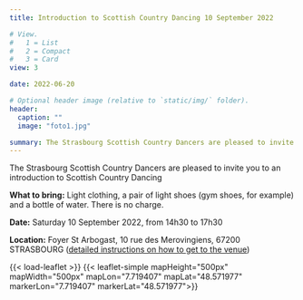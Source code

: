```yaml
---
title: Introduction to Scottish Country Dancing 10 September 2022

# View.
#   1 = List
#   2 = Compact
#   3 = Card
view: 3

date: 2022-06-20

# Optional header image (relative to `static/img/` folder).
header:
  caption: ""
  image: "foto1.jpg"

summary: The Strasbourg Scottish Country Dancers are pleased to invite you to an introduction to Scottish Country Dancing from 14h30 to 17h30 on Saturday 10 September ​2022 at the Foyer St Arbogast, 10 rue des Merovingiens, 67200 STRASBOURG.
---
```



The Strasbourg Scottish Country Dancers are pleased to invite you to an
introduction to Scottish Country Dancing

**What to bring:** Light clothing, a pair
of light shoes (gym shoes, for example) and a bottle of water. There is no charge.

**Date:** Saturday 10 September ​2022, from 14h30 to 17h30

**Location:** Foyer St Arbogast, 10 rue des Merovingiens, 67200 STRASBOURG ([detailed instructions on how to get to the venue](https://foyersaintarbogast.jimdofree.com/acc%C3%A8s/))

{{< load-leaflet >}}
{{< leaflet-simple mapHeight="500px" mapWidth="500px" mapLon="7.719407"
mapLat="48.571977" markerLon="7.719407" markerLat="48.571977">}}
